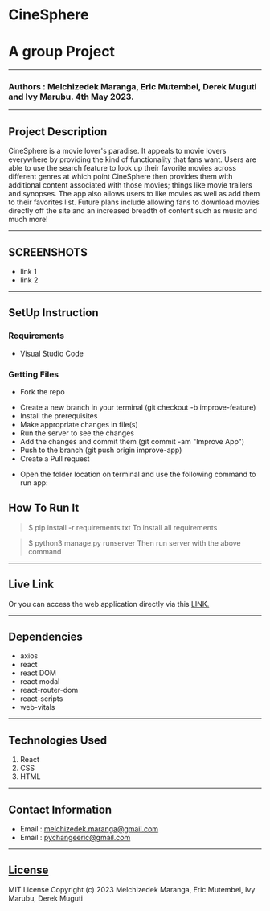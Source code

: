 # CineSphere
# A group Project
*****
### Authors : Melchizedek Maranga, Eric Mutembei, Derek Muguti and Ivy Marubu. 4th May 2023.
****
## Project Description
CineSphere is a movie lover's paradise. It appeals to movie lovers everywhere by providing the kind of functionality that fans want. 
Users are able to use the search feature to look up their favorite movies across different genres at which point CineSphere then provides them with 
additional content associated with those movies; things like movie trailers and synopses. The app also allows users to like movies 
as well as add them to their favorites list. Future plans include allowing fans to download movies directly off the site and an increased 
breadth of content such as music and much more! 

******

## SCREENSHOTS
- link 1
- link 2


********
## SetUp Instruction
### Requirements
* Visual Studio Code


### Getting Files
* Fork the repo
- Create a new branch in your terminal (git checkout -b improve-feature)
- Install the prerequisites
- Make appropriate changes in file(s)
- Run the server to see the changes
- Add the changes and commit them (git commit -am "Improve App")
- Push to the branch (git push origin improve-app)
- Create a Pull request
* Open the folder location on terminal and use the following command to run app:

## How To Run It
>  $ pip install -r requirements.txt
To install all requirements

> $ python3 manage.py runserver
Then run server with the above command
*****
## Live Link
Or you can access the web application directly via this [LINK.](link.com/)
*****
## Dependencies
- axios
- react
- react DOM
- react modal
- react-router-dom
- react-scripts
- web-vitals
*****
## Technologies Used
1. React
2. CSS
3. HTML
*****
## Contact Information
* Email : melchizedek.maranga@gmail.com
* Email : pychangeeric@gmail.com
*****
## [License](LICENSE)
MIT License
Copyright (c) 2023 Melchizedek Maranga, Eric Mutembei, Ivy Marubu, Derek Muguti
